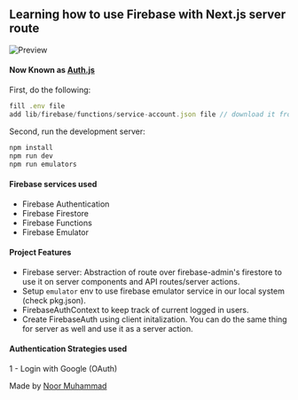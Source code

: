 ## Learning how to use Firebase with Next.js server route

![Preview]()

#### Now Known as [Auth.js](https://authjs.dev/)

First, do the following:

```js
fill .env file
add lib/firebase/functions/service-account.json file // download it from your firebase project setting -> service account

```

Second, run the development server:

```bash
npm install
npm run dev
npm run emulators
```

#### Firebase services used

- Firebase Authentication
- Firebase Firestore
- Firebase Functions
- Firebase Emulator

#### Project Features

- Firebase server: Abstraction of route over firebase-admin's firestore to use it on server components and API routes/server actions.
- Setup `emulator` env to use firebase emulator service in our local system (check pkg.json).
- FirebaseAuthContext to keep track of current logged in users.
- Create FirebaseAuth using client initalization. You can do the same thing for server as well and use it as a server action.

#### Authentication Strategies used

1 - Login with Google (OAuth)

Made by [Noor Muhammad](https://www.linkedin.com/in/connectwithnoor)
